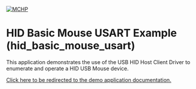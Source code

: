 

[![MCHP](https://www.microchip.com/ResourcePackages/Microchip/assets/dist/images/logo.png)](https://www.microchip.com)

# HID Basic Mouse USART Example (hid_basic_mouse_usart)

This application demonstrates the use of the USB HID Host Client Driver to enumerate and operate a HID USB Mouse device. 

[Click here to be redirected to the demo application documentation.](https://onlinedocs.microchip.com/v2/keyword-lookup?keyword=USB_APPS_HOST_HID_BASIC_MOUSE_USART_EXAMPLE&redirect=true)